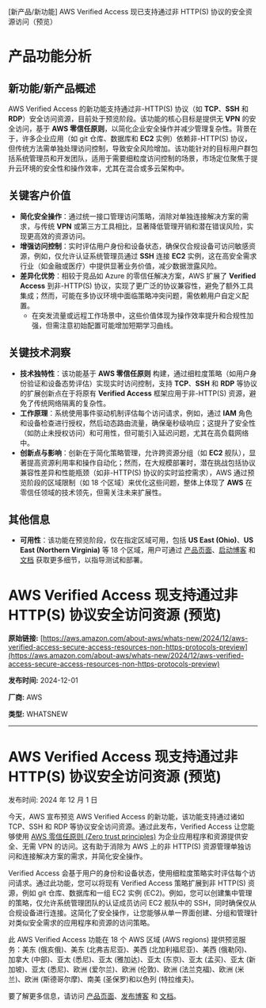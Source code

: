 
<!-- AI_TASK_START: AI标题翻译 -->
[新产品/新功能] AWS Verified Access 现已支持通过非 HTTP(S) 协议的安全资源访问（预览）

<!-- AI_TASK_END: AI标题翻译 -->


<!-- AI_TASK_START: AI竞争分析 -->
# 产品功能分析

## 新功能/新产品概述  
AWS Verified Access 的新功能支持通过非-HTTP(S) 协议（如 **TCP**、**SSH** 和 **RDP**）安全访问资源，目前处于预览阶段。该功能的核心目标是提供无 **VPN** 的安全访问，基于 **AWS 零信任原则**，以简化企业安全操作并减少管理复杂性。背景在于，许多企业应用（如 git 仓库、数据库和 **EC2** 实例）依赖非-HTTP(S) 协议，但传统方法需单独处理访问控制，导致安全风险增加。该功能针对的目标用户群包括系统管理员和开发团队，适用于需要细粒度访问控制的场景，市场定位聚焦于提升云环境的安全性和操作效率，尤其在混合或多云架构中。

## 关键客户价值  
- **简化安全操作**：通过统一接口管理访问策略，消除对单独连接解决方案的需求，与传统 **VPN** 或第三方工具相比，显著降低管理开销和潜在错误风险，实现更高效的资源访问。  
- **增强访问控制**：实时评估用户身份和设备状态，确保仅合规设备可访问敏感资源，例如，仅允许认证系统管理员通过 **SSH** 连接 **EC2** 实例，这在高安全需求行业（如金融或医疗）中提供显著业务价值，减少数据泄露风险。  
- **差异化优势**：相较于竞品如 Azure 的零信任解决方案，AWS 扩展了 **Verified Access** 到非-HTTP(S) 协议，实现了更广泛的协议兼容性，避免了额外工具集成；然而，可能在多协议环境中面临策略冲突问题，需依赖用户自定义配置。  
  - 在突发流量或远程工作场景中，这些价值体现为操作效率提升和合规性加强，但需注意初始配置可能增加短期学习曲线。

## 关键技术洞察  
- **技术独特性**：该功能基于 **AWS 零信任原则** 构建，通过细粒度策略（如用户身份验证和设备态势评估）实现实时访问控制，支持 **TCP**、**SSH** 和 **RDP** 等协议的扩展创新点在于将原有 **Verified Access** 框架应用于非-HTTP(S) 资源，避免了传统网络隔离的复杂性。  
- **工作原理**：系统使用事件驱动机制评估每个访问请求，例如，通过 **IAM** 角色和设备检查进行授权，然后动态路由流量，确保毫秒级响应；这提升了安全性（如防止未授权访问）和可用性，但可能引入延迟问题，尤其在高负载网络中。  
- **创新点与影响**：创新在于简化策略管理，允许跨资源分组（如 **EC2** 舰队），显著提高资源利用率和操作自动化；然而，在大规模部署时，潜在挑战包括协议兼容性差异和性能瓶颈（如非-HTTP(S) 协议的实时监控需求），AWS 通过预览阶段的区域限制（如 18 个区域）来优化这些问题，整体上体现了 **AWS** 在零信任领域的技术领先，但需关注未来扩展性。

## 其他信息  
- **可用性**：该功能在预览阶段，仅在指定区域可用，包括 **US East (Ohio)**、**US East (Northern Virginia)** 等 18 个区域，用户可通过 [产品页面](https://aws.amazon.com/verified-access/)、[启动博客](https://aws.amazon.com/blogs/aws/aws-verified-access-now-supports-secure-access-to-resources-over-non-https-protocols) 和 [文档](https://docs.aws.amazon.com/verified-access/) 获取更多细节，以指导测试和部署。

<!-- AI_TASK_END: AI竞争分析 -->


<!-- AI_TASK_START: AI全文翻译 -->
# AWS Verified Access 现支持通过非 HTTP(S) 协议安全访问资源 (预览)

**原始链接:** [https://aws.amazon.com/about-aws/whats-new/2024/12/aws-verified-access-secure-access-resources-non-https-protocols-preview](https://aws.amazon.com/about-aws/whats-new/2024/12/aws-verified-access-secure-access-resources-non-https-protocols-preview)  

**发布时间:** 2024-12-01  

**厂商:** AWS  

**类型:** WHATSNEW  

---  
# AWS Verified Access 现支持通过非 HTTP(S) 协议安全访问资源 (预览)  

发布时间: 2024 年 12 月 1 日  

今天，AWS 宣布预览 AWS Verified Access 的新功能，该功能支持通过诸如 TCP、SSH 和 RDP 等协议安全访问资源。通过此发布，Verified Access 让您能够使用 [AWS 零信任原则 (Zero trust principles)](https://aws.amazon.com/security/zero-trust/) 为企业应用程序和资源提供安全、无需 VPN 的访问。这有助于消除为 AWS 上的非 HTTP(S) 资源管理单独访问和连接解决方案的需求，并简化安全操作。  

Verified Access 会基于用户的身份和设备状态，使用细粒度策略实时评估每个访问请求。通过此功能，您可以将现有 Verified Access 策略扩展到非 HTTP(S) 资源，例如 git 仓库、数据库和一组 EC2 实例 (EC2)。例如，您可以创建集中管理的策略，仅允许系统管理团队的认证成员访问 EC2 舰队中的 SSH，同时确保仅从合规设备进行连接。这简化了安全操作，让您能够从单一界面创建、分组和管理针对类似安全需求的应用程序和资源的访问策略。  

此 AWS Verified Access 功能在 18 个 AWS 区域 (AWS regions) 提供预览服务：美东 (俄亥俄)、美东 (北弗吉尼亚)、美西 (北加利福尼亚)、美西 (俄勒冈)、加拿大 (中部)、亚太 (悉尼)、亚太 (雅加达)、亚太 (东京)、亚太 (孟买)、亚太 (新加坡)、亚太 (悉尼)、欧洲 (爱尔兰)、欧洲 (伦敦)、欧洲 (法兰克福)、欧洲 (米兰)、欧洲 (斯德哥尔摩)、南美 (圣保罗)和以色列 (特拉维夫)。  

要了解更多信息，请访问 [产品页面](https://aws.amazon.com/verified-access/)、[发布博客](https://aws.amazon.com/blogs/aws/aws-verified-access-now-supports-secure-access-to-resources-over-non-https-protocols) 和 [文档](https://docs.aws.amazon.com/verified-access/)。

<!-- AI_TASK_END: AI全文翻译 -->

